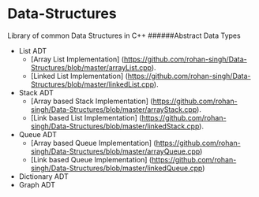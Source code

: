 # Data-Structures
Library of common Data Structures in C++
######Abstract Data Types
- List ADT
  - [Array List Implementation] (https://github.com/rohan-singh/Data-Structures/blob/master/arrayList.cpp).
  - [Linked List Implementation] (https://github.com/rohan-singh/Data-Structures/blob/master/linkedList.cpp).
- Stack ADT
  - [Array based Stack Implementation] (https://github.com/rohan-singh/Data-Structures/blob/master/arrayStack.cpp).
  - [Link based List Implementation] (https://github.com/rohan-singh/Data-Structures/blob/master/linkedStack.cpp).
- Queue ADT
  - [Array based Queue Implementation] (https://github.com/rohan-singh/Data-Structures/blob/master/arrayQueue.cpp)
  - [Link based Queue Implementation] (https://github.com/rohan-singh/Data-Structures/blob/master/linkedQueue.cpp)
- Dictionary ADT
- Graph ADT
